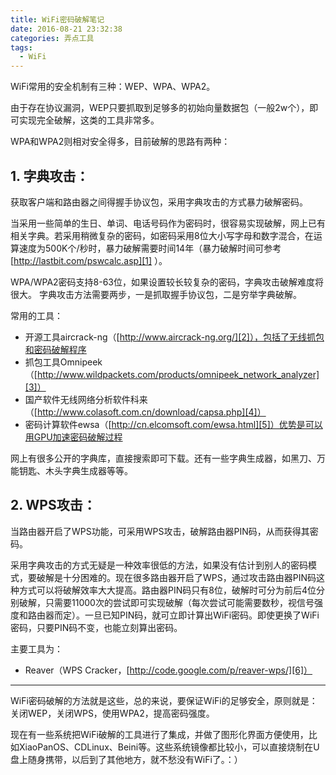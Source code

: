 ```yaml
---
title: WiFi密码破解笔记
date: 2016-08-21 23:32:38
categories: 弄点工具
tags:
  - WiFi
---
```


WiFi常用的安全机制有三种：WEP、WPA、WPA2。

由于存在协议漏洞，WEP只要抓取到足够多的初始向量数据包（一般2w个），即可实现完全破解，这类的工具非常多。

WPA和WPA2则相对安全得多，目前破解的思路有两种：

<!-- more -->

## 1. 字典攻击：

获取客户端和路由器之间得握手协议包，采用字典攻击的方式暴力破解密码。

当采用一些简单的生日、单词、电话号码作为密码时，很容易实现破解，网上已有相关字典。若采用稍微复杂的密码，如密码采用8位大小写字母和数字混合，在运算速度为500K个/秒时，暴力破解需要时间14年（暴力破解时间可参考  [http://lastbit.com/pswcalc.asp][1] ）。

WPA/WPA2密码支持8-63位，如果设置较长较复杂的密码，字典攻击破解难度将很大。
字典攻击方法需要两步，一是抓取握手协议包，二是穷举字典破解。

常用的工具：
* 开源工具aircrack-ng（[http://www.aircrack-ng.org/][2]），包括了无线抓包和密码破解程序
* 抓包工具Omnipeek（[http://www.wildpackets.com/products/omnipeek_network_analyzer][3]）
* 国产软件无线网络分析软件科来（[http://www.colasoft.com.cn/download/capsa.php][4]）
* 密码计算软件ewsa（[http://cn.elcomsoft.com/ewsa.html][5]）优势是可以用GPU加速密码破解过程

网上有很多公开的字典库，直接搜索即可下载。还有一些字典生成器，如黑刀、万能钥匙、木头字典生成器等等。

## 2. WPS攻击：

当路由器开启了WPS功能，可采用WPS攻击，破解路由器PIN码，从而获得其密码。

采用字典攻击的方式无疑是一种效率很低的方法，如果没有估计到别人的密码模式，要破解是十分困难的。现在很多路由器开启了WPS，通过攻击路由器PIN码这种方式可以将破解效率大大提高。路由器PIN码只有8位，破解时可分为前后4位分别破解，只需要11000次的尝试即可实现破解（每次尝试可能需要数秒，视信号强度和路由器而定）。一旦已知PIN码，就可立即计算出WiFi密码。即使更换了WiFi密码，只要PIN码不变，也能立刻算出密码。

主要工具为：
* Reaver（WPS Cracker，[http://code.google.com/p/reaver-wps/][6]）

---------------
WiFi密码破解的方法就是这些，总的来说，要保证WiFi的足够安全，原则就是：关闭WEP，关闭WPS，使用WPA2，提高密码强度。

现在有一些系统把WiFi破解的工具进行了集成，并做了图形化界面方便使用，比如XiaoPanOS、CDLinux、Beini等。这些系统镜像都比较小，可以直接烧制在U盘上随身携带，以后到了其他地方，就不愁没有WiFi了。：）


  [1]: http://lastbit.com/pswcalc.asp
  [2]: http://www.aircrack-ng.org/
  [3]: http://www.wildpackets.com/products/omnipeek_network_analyzer
  [4]: http://www.colasoft.com.cn/download/capsa.php
  [5]: http://cn.elcomsoft.com/ewsa.html
  [6]: http://code.google.com/p/reaver-wps/
